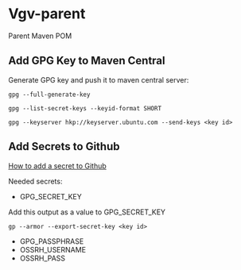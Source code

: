 # Vgv-parent
Parent Maven POM

## Add GPG Key to Maven Central

Generate GPG key and push it to maven central server:

```
gpg --full-generate-key
```
```
gpg --list-secret-keys --keyid-format SHORT
```
```
gpg --keyserver hkp://keyserver.ubuntu.com --send-keys <key id>
```

## Add Secrets to Github
[How to add a secret to Github](https://stackoverflow.com/questions/57685065/how-to-set-secrets-in-github-actions)

Needed secrets:

* GPG_SECRET_KEY

Add this output as a value to GPG_SECRET_KEY
```
gp --armor --export-secret-key <key id>
```
  
* GPG_PASSPHRASE
* OSSRH_USERNAME 
* OSSRH_PASS

